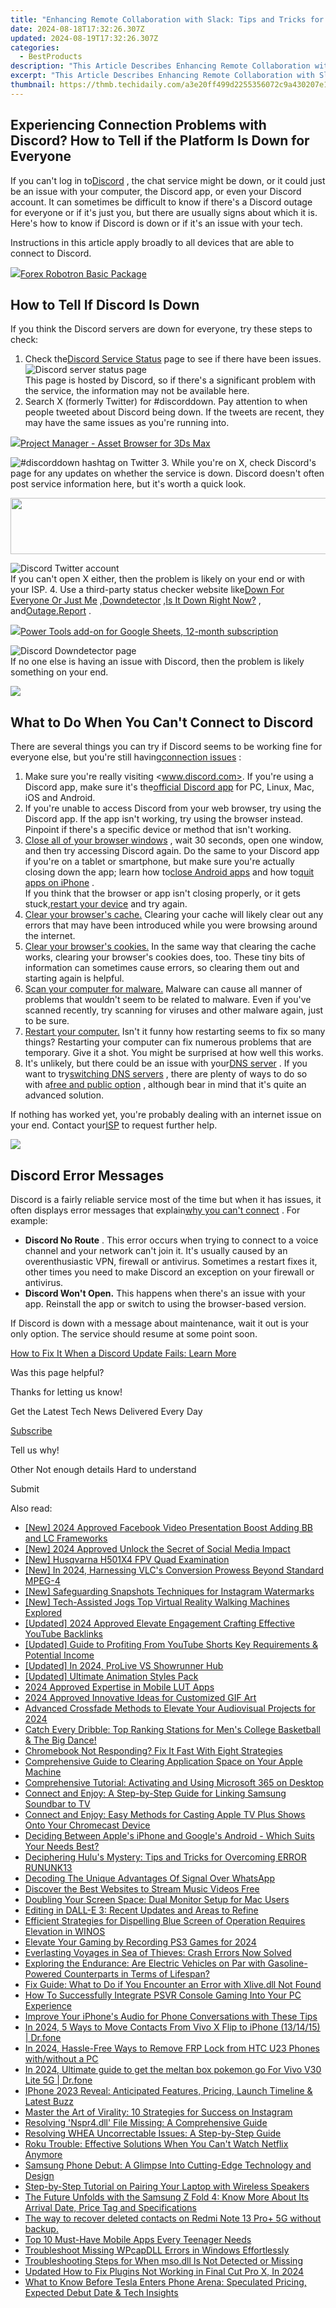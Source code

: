 ```yaml
---
title: "Enhancing Remote Collaboration with Slack: Tips and Tricks for a Seamless Work Experience"
date: 2024-08-18T17:32:26.307Z
updated: 2024-08-19T17:32:26.307Z
categories:
  - BestProducts
description: "This Article Describes Enhancing Remote Collaboration with Slack: Tips and Tricks for a Seamless Work Experience"
excerpt: "This Article Describes Enhancing Remote Collaboration with Slack: Tips and Tricks for a Seamless Work Experience"
thumbnail: https://thmb.techidaily.com/a3e20ff499d2255356072c9a430207e141738c946eb7be64c4d7f5c5a7b7d178.jpg
---
```


## Experiencing Connection Problems with Discord? How to Tell if the Platform Is Down for Everyone
 If you can't log in to[Discord](https://www.lifewire.com/discord-4174046) , the chat service might be down, or it could just be an issue with your computer, the Discord app, or even your Discord account. It can sometimes be difficult to know if there's a Discord outage for everyone or if it's just you, but there are usually signs about which it is. Here's how to know if Discord is down or if it's an issue with your tech.

 Instructions in this article apply broadly to all devices that are able to connect to Discord.

<!-- affiliate ads begin -->
<a href="https://secure.2checkout.com/order/checkout.php?PRODS=4726960&QTY=1&AFFILIATE=108875&CART=1"><img src="https://secure.avangate.com/images/merchant/5f4f7141b65a730b4efb0e0d51f63e94/products/forexrobotronbox.gif" border="0">Forex Robotron Basic Package</a>
<!-- affiliate ads end -->
## How to Tell If Discord Is Down

 If you think the Discord servers are down for everyone, try these steps to check:

1. Check the[Discord Service Status](https://status.discord.com) page to see if there have been issues.  
![Discord server status page](https://www.lifewire.com/thmb/yFSV49MklrykNCgZ93liSe1qZt0=/1500x0/filters:no_upscale():max_bytes(150000):strip_icc():format(webp)/is-discord-down-or-is-it-just-you-50256951-64f18a956bac488899f2b478d1c286a9.jpg)  
 This page is hosted by Discord, so if there's a significant problem with the service, the information may not be available here.
2. Search X (formerly Twitter) for #discorddown. Pay attention to when people tweeted about Discord being down. If the tweets are recent, they may have the same issues as you're running into.  
<!-- affiliate ads begin -->
<a href="https://secure.2checkout.com/order/checkout.php?PRODS=4709458&QTY=1&AFFILIATE=108875&CART=1"><img src="https://3d-kstudio.com/wp-content/uploads/2019/10/Project-Manager-version-3-1600x900-768x419.jpg" border="0">Project Manager - Asset Browser for 3Ds Max</a>
<!-- affiliate ads end -->
![#discorddown hashtag on Twitter](https://www.lifewire.com/thmb/VTkvVzzWtl2q1P78ZIep47rwOBo=/1500x0/filters:no_upscale():max_bytes(150000):strip_icc():format(webp)/is-discord-down-or-is-it-just-you-50256952-c360b9c4c6d64c2e8214179b37a1931a.jpg)
3. While you're on X, check Discord's page for any updates on whether the service is down. Discord doesn't often post service information here, but it's worth a quick look.  
<!-- affiliate ads begin -->
<a href="https://united.elfm.net/c/5597632/517826/4704" target="_top" id="517826"><img src="//a.impactradius-go.com/display-ad/4704-517826" border="0" alt="" width="728" height="90"/></a><img height="0" width="0" src="https://united.elfm.net/i/5597632/517826/4704" style="position:absolute;visibility:hidden;" border="0" />
<!-- affiliate ads end -->
![Discord Twitter account](https://www.lifewire.com/thmb/duH1jCzJjaIdBXNdYvzfWT2dzjk=/1500x0/filters:no_upscale():max_bytes(150000):strip_icc():format(webp)/is-discord-down-or-is-it-just-you-50256953-0ac75f448e784f739501c218e70589b5.jpg)  
 If you can't open X either, then the problem is likely on your end or with your ISP.
4. Use a third-party status checker website like[Down For Everyone Or Just Me](https://downforeveryoneorjustme.com/discord) ,[Downdetector](https://downdetector.com/status/discord/) ,[Is It Down Right Now?](https://www.isitdownrightnow.com/discord.com.html) , and[Outage.Report](https://outage.report/discord) .  
<!-- affiliate ads begin -->
<a href="https://secure.2checkout.com/order/checkout.php?PRODS=4721564&QTY=1&AFFILIATE=108875&CART=1"><img src="https://secure.avangate.com/images/merchant/c14a8df1e1b4d5297e9cb30cb34d5a00/products/copy_power-tools-48.png" border="0">Power Tools add-on for Google Sheets, 12-month subscription</a>
<!-- affiliate ads end -->
![Discord Downdetector page](https://www.lifewire.com/thmb/Dkbd1Gn7UxOCVbebPQPG9QuzVpQ=/1500x0/filters:no_upscale():max_bytes(150000):strip_icc():format(webp)/is-discord-down-or-is-it-just-you-50256954-e47fef8c259d4a9d805e652ae722fcbd.jpg)  
 If no one else is having an issue with Discord, then the problem is likely something on your end.

<!-- affiliate ads begin -->
<a href="https://secure.2checkout.com/order/checkout.php?PRODS=35038891&QTY=1&AFFILIATE=108875&CART=1"><img src="https://www.dupinout.com/wp-content/uploads/2021/12/DupInOut-New-Duplicate-Scan-Tab.png" border="0"></a>
<!-- affiliate ads end -->
## What to Do When You Can't Connect to Discord

 There are several things you can try if Discord seems to be working fine for everyone else, but you're still having[connection issues](https://www.lifewire.com/fix-connection-issues-discord-5086484) :

1. Make sure you're really visiting <www.discord.com>. If you're using a Discord app, make sure it's the[official Discord app](https://discord.com/download) for PC, Linux, Mac, iOS and Android.
2. If you're unable to access Discord from your web browser, try using the Discord app. If the app isn't working, try using the browser instead. Pinpoint if there's a specific device or method that isn't working.
3. [Close all of your browser windows](https://www.lifewire.com/close-all-tabs-computer-android-browsers-4173831) , wait 30 seconds, open one window, and then try accessing Discord again. Do the same to your Discord app if you're on a tablet or smartphone, but make sure you're actually closing down the app; learn how to[close Android apps](https://www.lifewire.com/close-apps-on-android-4164116) and how to[quit apps on iPhone](https://www.lifewire.com/quit-apps-on-iphone-2000287) .  
 If you think that the browser or app isn't closing properly, or it gets stuck,[restart your device](https://www.lifewire.com/why-does-restarting-seem-to-fix-most-computer-problems-2624569) and try again.
4. [Clear your browser's cache.](https://www.lifewire.com/how-to-clear-cache-2617980) Clearing your cache will likely clear out any errors that may have been introduced while you were browsing around the internet.
5. [Clear your browser's cookies.](https://www.lifewire.com/how-to-delete-cookies-2617981) In the same way that clearing the cache works, clearing your browser's cookies does, too. These tiny bits of information can sometimes cause errors, so clearing them out and starting again is helpful.
6. [Scan your computer for malware.](https://www.lifewire.com/properly-scan-your-computer-for-viruses-and-other-malware-2624526) Malware can cause all manner of problems that wouldn't seem to be related to malware. Even if you've scanned recently, try scanning for viruses and other malware again, just to be sure.
7. [Restart your computer.](https://www.lifewire.com/how-to-reboot-a-computer-2624568) Isn't it funny how restarting seems to fix so many things? Restarting your computer can fix numerous problems that are temporary. Give it a shot. You might be surprised at how well this works.
8. It's unlikely, but there could be an issue with your[DNS server](https://www.lifewire.com/what-is-a-dns-server-2625854) . If you want to try[switching DNS servers](https://www.lifewire.com/how-to-change-dns-server-settings-2617979) , there are plenty of ways to do so with a[free and public option](https://www.lifewire.com/free-and-public-dns-servers-2626062) , although bear in mind that it's quite an advanced solution.

 If nothing has worked yet, you're probably dealing with an internet issue on your end. Contact your[ISP](https://www.lifewire.com/internet-service-provider-isp-2625924) to request further help.

<!-- affiliate ads begin -->
<a href="https://secure.2checkout.com/order/checkout.php?PRODS=19080710&QTY=1&AFFILIATE=108875&CART=1"><img src="https://smart-seo-tool.com/images/SmartSEOAuditorBox.png" border="0"></a>
<!-- affiliate ads end -->
## Discord Error Messages

 Discord is a fairly reliable service most of the time but when it has issues, it often displays error messages that explain[why you can't connect](https://www.lifewire.com/fix-it-when-discord-wont-open-5076489) . For example:

* **Discord No Route** . This error occurs when trying to connect to a voice channel and your network can't join it. It's usually caused by an overenthusiastic VPN, firewall or antivirus. Sometimes a restart fixes it, other times you need to make Discord an exception on your firewall or antivirus.
* **Discord Won't Open.** This happens when there's an issue with your app. Reinstall the app or switch to using the browser-based version.

 If Discord is down with a message about maintenance, wait it out is your only option. The service should resume at some point soon.

[How to Fix It When a Discord Update Fails: Learn More](https://www.lifewire.com/fix-failed-discord-update-5080924)

Was this page helpful?

Thanks for letting us know!

 Get the Latest Tech News Delivered Every Day

[Subscribe](https://www.lifewire.com/#)

Tell us why!

 Other  Not enough details  Hard to understand

 Submit

<ins class="adsbygoogle"
     style="display:block"
     data-ad-format="autorelaxed"
     data-ad-client="ca-pub-7571918770474297"
     data-ad-slot="1223367746"></ins>



<ins class="adsbygoogle"
     style="display:block"
     data-ad-client="ca-pub-7571918770474297"
     data-ad-slot="8358498916"
     data-ad-format="auto"
     data-full-width-responsive="true"></ins>

<span class="atpl-alsoreadstyle">Also read:</span>
<div><ul>
<li><a href="https://facebook-video-recording.techidaily.com/new-2024-approved-facebook-video-presentation-boost-adding-bb-and-lc-frameworks/"><u>[New] 2024 Approved  Facebook Video Presentation Boost  Adding BB and LC Frameworks</u></a></li>
<li><a href="https://instagram-videos.techidaily.com/new-2024-approved-unlock-the-secret-of-social-media-impact/"><u>[New] 2024 Approved  Unlock the Secret of Social Media Impact</u></a></li>
<li><a href="https://some-techniques.techidaily.com/new-husqvarna-h501x4-fpv-quad-examination/"><u>[New] Husqvarna H501X4 FPV Quad Examination</u></a></li>
<li><a href="https://vp-tips.techidaily.com/new-in-2024-harnessing-vlcs-conversion-prowess-beyond-standard-mpeg-4/"><u>[New] In 2024, Harnessing VLC's Conversion Prowess Beyond Standard MPEG-4</u></a></li>
<li><a href="https://instagram-clips.techidaily.com/new-safeguarding-snapshots-techniques-for-instagram-watermarks/"><u>[New] Safeguarding Snapshots  Techniques for Instagram Watermarks</u></a></li>
<li><a href="https://some-tips.techidaily.com/new-tech-assisted-jogs-top-virtual-reality-walking-machines-explored/"><u>[New] Tech-Assisted Jogs  Top Virtual Reality Walking Machines Explored</u></a></li>
<li><a href="https://facebook-record-videos.techidaily.com/updated-2024-approved-elevate-engagement-crafting-effective-youtube-backlinks/"><u>[Updated] 2024 Approved  Elevate Engagement  Crafting Effective YouTube Backlinks</u></a></li>
<li><a href="https://facebook-record-videos.techidaily.com/updated-guide-to-profiting-from-youtube-shorts-key-requirements-and-potential-income/"><u>[Updated] Guide to Profiting From YouTube Shorts  Key Requirements & Potential Income</u></a></li>
<li><a href="https://screen-video-capture.techidaily.com/updated-in-2024-prolive-vs-showrunner-hub/"><u>[Updated] In 2024, ProLive VS Showrunner Hub</u></a></li>
<li><a href="https://fox-helps.techidaily.com/updated-ultimate-animation-styles-pack/"><u>[Updated] Ultimate Animation Styles Pack</u></a></li>
<li><a href="https://some-techniques.techidaily.com/2024-approved-expertise-in-mobile-lut-apps/"><u>2024 Approved  Expertise in Mobile LUT Apps</u></a></li>
<li><a href="https://fox-http.techidaily.com/2024-approved-innovative-ideas-for-customized-gif-art/"><u>2024 Approved  Innovative Ideas for Customized GIF Art</u></a></li>
<li><a href="https://extra-information.techidaily.com/advanced-crossfade-methods-to-elevate-your-audiovisual-projects-for-2024/"><u>Advanced Crossfade Methods to Elevate Your Audiovisual Projects for 2024</u></a></li>
<li><a href="https://techno-recovery.techidaily.com/catch-every-dribble-top-ranking-stations-for-mens-college-basketball-and-the-big-dance/"><u>Catch Every Dribble: Top Ranking Stations for Men's College Basketball & The Big Dance!</u></a></li>
<li><a href="https://techno-recovery.techidaily.com/chromebook-not-responding-fix-it-fast-with-eight-strategies/"><u>Chromebook Not Responding? Fix It Fast With Eight Strategies</u></a></li>
<li><a href="https://techno-recovery.techidaily.com/comprehensive-guide-to-clearing-application-space-on-your-apple-machine/"><u>Comprehensive Guide to Clearing Application Space on Your Apple Machine</u></a></li>
<li><a href="https://techno-recovery.techidaily.com/comprehensive-tutorial-activating-and-using-microsoft-365-on-desktop/"><u>Comprehensive Tutorial: Activating and Using Microsoft 365 on Desktop</u></a></li>
<li><a href="https://techno-recovery.techidaily.com/connect-and-enjoy-a-step-by-step-guide-for-linking-samsung-soundbar-to-tv/"><u>Connect and Enjoy: A Step-by-Step Guide for Linking Samsung Soundbar to TV</u></a></li>
<li><a href="https://techno-recovery.techidaily.com/connect-and-enjoy-easy-methods-for-casting-apple-tv-plus-shows-onto-your-chromecast-device/"><u>Connect and Enjoy: Easy Methods for Casting Apple TV Plus Shows Onto Your Chromecast Device</u></a></li>
<li><a href="https://techno-recovery.techidaily.com/deciding-between-apples-iphone-and-googles-android-which-suits-your-needs-best/"><u>Deciding Between Apple's iPhone and Google's Android - Which Suits Your Needs Best?</u></a></li>
<li><a href="https://techno-recovery.techidaily.com/deciphering-hulus-mystery-tips-and-tricks-for-overcoming-error-rununk13/"><u>Deciphering Hulu's Mystery: Tips and Tricks for Overcoming ERROR RUNUNK13</u></a></li>
<li><a href="https://techno-recovery.techidaily.com/decoding-the-unique-advantages-of-signal-over-whatsapp/"><u>Decoding The Unique Advantages Of Signal Over WhatsApp</u></a></li>
<li><a href="https://techno-recovery.techidaily.com/discover-the-best-websites-to-stream-music-videos-free/"><u>Discover the Best Websites to Stream Music Videos Free</u></a></li>
<li><a href="https://techno-recovery.techidaily.com/doubling-your-screen-space-dual-monitor-setup-for-mac-users/"><u>Doubling Your Screen Space: Dual Monitor Setup for Mac Users</u></a></li>
<li><a href="https://tech-haven.techidaily.com/editing-in-dall-e-3-recent-updates-and-areas-to-refine/"><u>Editing in DALL-E 3: Recent Updates and Areas to Refine</u></a></li>
<li><a href="https://win11.techidaily.com/efficient-strategies-for-dispelling-blue-screen-of-operation-requires-elevation-in-winos/"><u>Efficient Strategies for Dispelling Blue Screen of Operation Requires Elevation in WINOS</u></a></li>
<li><a href="https://remote-screen-capture.techidaily.com/elevate-your-gaming-by-recording-ps3-games-for-2024/"><u>Elevate Your Gaming by Recording PS3 Games for 2024</u></a></li>
<li><a href="https://win-blog.techidaily.com/1723004251135-everlasting-voyages-in-sea-of-thieves-crash-errors-now-solved/"><u>Everlasting Voyages in Sea of Thieves: Crash Errors Now Solved</u></a></li>
<li><a href="https://techno-recovery.techidaily.com/exploring-the-endurance-are-electric-vehicles-on-par-with-gasoline-powered-counterparts-in-terms-of-lifespan/"><u>Exploring the Endurance: Are Electric Vehicles on Par with Gasoline-Powered Counterparts in Terms of Lifespan?</u></a></li>
<li><a href="https://techno-recovery.techidaily.com/fix-guide-what-to-do-if-you-encounter-an-error-with-xlivedll-not-found/"><u>Fix Guide: What to Do if You Encounter an Error with Xlive.dll Not Found</u></a></li>
<li><a href="https://techno-recovery.techidaily.com/how-to-successfully-integrate-psvr-console-gaming-into-your-pc-experience/"><u>How To Successfully Integrate PSVR Console Gaming Into Your PC Experience</u></a></li>
<li><a href="https://techno-recovery.techidaily.com/improve-your-iphones-audio-for-phone-conversations-with-these-tips/"><u>Improve Your iPhone's Audio for Phone Conversations with These Tips</u></a></li>
<li><a href="https://android-transfer.techidaily.com/in-2024-5-ways-to-move-contacts-from-vivo-x-flip-to-iphone-131415-drfone-by-drfone-transfer-from-android-transfer-from-android/"><u>In 2024, 5 Ways to Move Contacts From Vivo X Flip to iPhone (13/14/15) | Dr.fone</u></a></li>
<li><a href="https://android-frp.techidaily.com/in-2024-hassle-free-ways-to-remove-frp-lock-from-htc-u23-phones-withwithout-a-pc-by-drfone-android/"><u>In 2024, Hassle-Free Ways to Remove FRP Lock from HTC U23 Phones with/without a PC</u></a></li>
<li><a href="https://change-location.techidaily.com/in-2024-ultimate-guide-to-get-the-meltan-box-pokemon-go-for-vivo-v30-lite-5g-drfone-by-drfone-virtual-android/"><u>In 2024, Ultimate guide to get the meltan box pokemon go For Vivo V30 Lite 5G | Dr.fone</u></a></li>
<li><a href="https://techno-recovery.techidaily.com/iphone-2023-reveal-anticipated-features-pricing-launch-timeline-and-latest-buzz/"><u>IPhone 2023 Reveal: Anticipated Features, Pricing, Launch Timeline & Latest Buzz</u></a></li>
<li><a href="https://techno-recovery.techidaily.com/master-the-art-of-virality-10-strategies-for-success-on-instagram/"><u>Master the Art of Virality: 10 Strategies for Success on Instagram</u></a></li>
<li><a href="https://techno-recovery.techidaily.com/resolving-nspr4dll-file-missing-a-comprehensive-guide/"><u>Resolving 'Nspr4.dll' File Missing: A Comprehensive Guide</u></a></li>
<li><a href="https://techno-recovery.techidaily.com/resolving-whea-uncorrectable-issues-a-step-by-step-guide/"><u>Resolving WHEA Uncorrectable Issues: A Step-by-Step Guide</u></a></li>
<li><a href="https://techno-recovery.techidaily.com/roku-trouble-effective-solutions-when-you-cant-watch-netflix-anymore/"><u>Roku Trouble: Effective Solutions When You Can't Watch Netflix Anymore</u></a></li>
<li><a href="https://techno-recovery.techidaily.com/samsung-phone-debut-a-glimpse-into-cutting-edge-technology-and-design/"><u>Samsung Phone Debut: A Glimpse Into Cutting-Edge Technology and Design</u></a></li>
<li><a href="https://tech-recovery.techidaily.com/step-by-step-tutorial-on-pairing-your-laptop-with-wireless-speakers/"><u>Step-by-Step Tutorial on Pairing Your Laptop with Wireless Speakers</u></a></li>
<li><a href="https://techno-recovery.techidaily.com/the-future-unfolds-with-the-samsung-z-fold-4-know-more-about-its-arrival-date-price-tag-and-specifications/"><u>The Future Unfolds with the Samsung Z Fold 4: Know More About Its Arrival Date, Price Tag and Specifications</u></a></li>
<li><a href="https://techidaily.com/the-way-to-recover-deleted-contacts-on-redmi-note-13-proplus-5g-without-backup-by-fonelab-android-recover-contacts/"><u>The way to recover deleted contacts on Redmi Note 13 Pro+ 5G without backup.</u></a></li>
<li><a href="https://techno-recovery.techidaily.com/top-10-must-have-mobile-apps-every-teenager-needs/"><u>Top 10 Must-Have Mobile Apps Every Teenager Needs</u></a></li>
<li><a href="https://techno-recovery.techidaily.com/1722852832472-troubleshoot-missing-wpcapdll-errors-in-windows-effortlessly/"><u>Troubleshoot Missing WPcapDLL Errors in Windows Effortlessly</u></a></li>
<li><a href="https://techno-recovery.techidaily.com/troubleshooting-steps-for-when-msodll-is-not-detected-or-missing/"><u>Troubleshooting Steps for When mso.dll Is Not Detected or Missing</u></a></li>
<li><a href="https://video-ai-editor.techidaily.com/updated-how-to-fix-plugins-not-working-in-final-cut-pro-x-in-2024/"><u>Updated How to Fix Plugins Not Working in Final Cut Pro X, In 2024</u></a></li>
<li><a href="https://techno-recovery.techidaily.com/what-to-know-before-tesla-enters-phone-arena-speculated-pricing-expected-debut-date-and-tech-insights/"><u>What to Know Before Tesla Enters Phone Arena: Speculated Pricing, Expected Debut Date & Tech Insights</u></a></li>
</ul></div>

